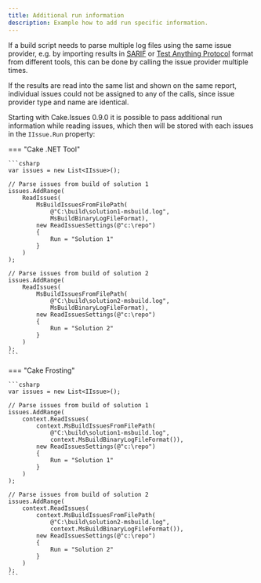 ```yaml
---
title: Additional run information
description: Example how to add run specific information.
---
```


If a build script needs to parse multiple log files using the same issue provider,
e.g. by importing results in [SARIF] or [Test Anything Protocol] format from different tools,
this can be done by calling the issue provider multiple times.

If the results are read into the same list and shown on the same report,
individual issues could not be assigned to any of the calls, since issue provider type and name are identical.

Starting with Cake.Issues 0.9.0 it is possible to pass additional run information while reading issues,
which then will be stored with each issues in the `IIssue.Run` property:

=== "Cake .NET Tool"

    ```csharp
    var issues = new List<IIssue>();
    
    // Parse issues from build of solution 1
    issues.AddRange(
        ReadIssues(
            MsBuildIssuesFromFilePath(
                @"C:\build\solution1-msbuild.log",
                MsBuildBinaryLogFileFormat),
            new ReadIssuesSettings(@"c:\repo")
            {
                Run = "Solution 1"
            }
        )
    );
    
    // Parse issues from build of solution 2
    issues.AddRange(
        ReadIssues(
            MsBuildIssuesFromFilePath(
                @"C:\build\solution2-msbuild.log",
                MsBuildBinaryLogFileFormat),
            new ReadIssuesSettings(@"c:\repo")
            {
                Run = "Solution 2"
            }
        )
    );
    ```

=== "Cake Frosting"

    ```csharp
    var issues = new List<IIssue>();
    
    // Parse issues from build of solution 1
    issues.AddRange(
        context.ReadIssues(
            context.MsBuildIssuesFromFilePath(
                @"C:\build\solution1-msbuild.log",
                context.MsBuildBinaryLogFileFormat()),
            new ReadIssuesSettings(@"c:\repo")
            {
                Run = "Solution 1"
            }
        )
    );
    
    // Parse issues from build of solution 2
    issues.AddRange(
        context.ReadIssues(
            context.MsBuildIssuesFromFilePath(
                @"C:\build\solution2-msbuild.log",
                context.MsBuildBinaryLogFileFormat()),
            new ReadIssuesSettings(@"c:\repo")
            {
                Run = "Solution 2"
            }
        )
    );
    ```

[SARIF]: ../../issue-providers/sarif/index.md
[Test Anything Protocol]: ../../issue-providers/tap/index.md
